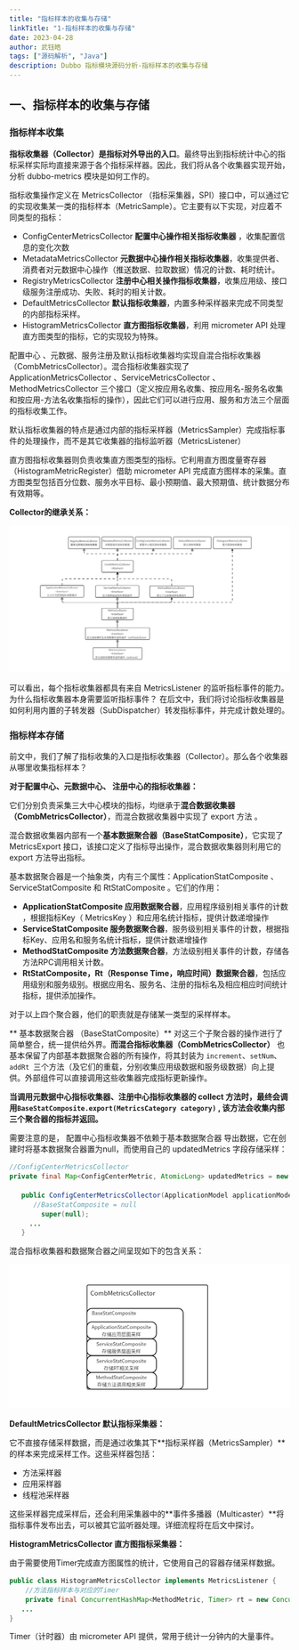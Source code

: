 ```yaml
---
title: "指标样本的收集与存储"
linkTitle: "1-指标样本的收集与存储"
date: 2023-04-28
author: 武钰皓
tags: ["源码解析", "Java"]
description: Dubbo 指标模块源码分析-指标样本的收集与存储
---
```


## 一、指标样本的收集与存储



### 指标样本收集

**指标收集器（Collector）是指标对外导出的入口**。最终导出到指标统计中心的指标采样实际均直接来源于各个指标采样器。因此，我们将从各个收集器实现开始，分析 dubbo-metrics 模块是如何工作的。

指标收集操作定义在 MetricsCollector （指标采集器，SPI）接口中，可以通过它的实现收集某一类的指标样本（MetricSample）。它主要有以下实现，对应着不同类型的指标：

* ConfigCenterMetricsCollector **配置中心操作相关指标收集器** ，收集配置信息的变化次数
* MetadataMetricsCollector **元数据中心操作相关指标收集器**，收集提供者、消费者对元数据中心操作（推送数据、拉取数据）情况的计数、耗时统计。
* RegistryMetricsCollector **注册中心相关操作指标收集器**，收集应用级、接口级服务注册成功、失败、耗时的相关计数。
* DefaultMetricsCollector **默认指标收集器**，内置多种采样器来完成不同类型的内部指标采样。
* HistogramMetricsCollector **直方图指标收集器**，利用 micrometer API 处理直方图类型的指标，它的实现较为特殊。

配置中心 、元数据、服务注册及默认指标收集器均实现自混合指标收集器（CombMetricsCollector）。混合指标收集器实现了 ApplicationMetricsCollector 、ServiceMetricsCollector 、MethodMetricsCollector 三个接口（定义按应用名收集、按应用名-服务名收集和按应用-方法名收集指标的操作），因此它们可以进行应用、服务和方法三个层面的指标收集工作。

默认指标收集器的特点是通过内部的指标采样器（MetricsSampler）完成指标事件的处理操作，而不是其它收集器的指标监听器（MetricsListener）

直方图指标收集器则负责收集直方图类型的指标。它利用直方图度量寄存器（HistogramMetricRegister）借助 micrometer API 完成直方图样本的采集。直方图类型包括百分位数、服务水平目标、最小预期值、最大预期值、统计数据分布有效期等。



**Collector的继承关系：**

![collectors](/imgs/blog/metrics-source-blog/collectors.png)

可以看出，每个指标收集器都具有来自 MetricsListener  的监听指标事件的能力。为什么指标收集器本身需要监听指标事件？ 在后文中，我们将讨论指标收集器是如何利用内置的子转发器（SubDispatcher）转发指标事件，并完成计数处理的。



### 指标样本存储

前文中，我们了解了指标收集的入口是指标收集器（Collector）。那么各个收集器从哪里收集指标样本？

**对于配置中心、元数据中心、 注册中心的指标收集器：**

它们分别负责采集三大中心模块的指标，均继承于**混合数据收集器（CombMetricsCollector）**，而混合数据收集器中实现了 export 方法 。

混合数据收集器内部有一个**基本数据聚合器（BaseStatComposite）**，它实现了 MetricsExport 接口，该接口定义了指标导出操作，混合数据收集器则利用它的 export 方法导出指标。

基本数据聚合器是一个抽象类，内有三个属性：ApplicationStatComposite 、ServiceStatComposite 和 RtStatComposite 。它们的作用：

* **ApplicationStatComposite 应用数据聚合器**，应用程序级别相关事件的计数 ，根据指标Key（ MetricsKey ）和应用名统计指标，提供计数递增操作
* **ServiceStatComposite 服务数据聚合器**，服务级别相关事件的计数，根据指标Key、应用名和服务名统计指标，提供计数递增操作
* **MethodStatComposite 方法数据聚合器**，方法级别相关事件的计数，存储各方法RPC调用相关计数。
* **RtStatComposite，Rt（Response Time，响应时间）数据聚合器**，包括应用级别和服务级别。根据应用名、服务名、注册的指标名及相应相应时间统计指标，提供添加操作。

对于以上四个聚合器，他们的职责就是存储某一类型的采样样本。


** 基本数据聚合器 （BaseStatComposite）** 对这三个子聚合器的操作进行了简单整合，统一提供给外界。**而混合指标收集器（CombMetricsCollector）** 也基本保留了内部基本数据聚合器的所有操作，将其封装为 `increment`、`setNum`、`addRt `三个方法（及它们的重载，分别收集应用级数据和服务级数据）向上提供。外部组件可以直接调用这些收集器完成指标更新操作。

**当调用元数据中心指标收集器、注册中心指标收集器的 collect 方法时，最终会调用`BaseStatComposite.export(MetricsCategory category)` , 该方法会收集内部三个聚合器的指标并返回。**

需要注意的是， 配置中心指标收集器不依赖于基本数据聚合器 导出数据，它在创建时将基本数据聚合器置为null，而使用自己的 updatedMetrics 字段存储采样：

```java
//ConfigCenterMetricsCollector
private final Map<ConfigCenterMetric, AtomicLong> updatedMetrics = new ConcurrentHashMap<>(); 

   public ConfigCenterMetricsCollector(ApplicationModel applicationModel) {
      //BaseStatComposite = null
        super(null);
     ...
   }
```

混合指标收集器和数据聚合器之间呈现如下的包含关系：

![composite-struct](/imgs/blog/metrics-source-blog/composite-struct.png)

**DefaultMetricsCollector 默认指标采集器：**

它不直接存储采样数据，而是通过收集其下**指标采样器（MetricsSampler）**的样本来完成采样工作。这些采样器包括：

* 方法采样器
* 应用采样器
* 线程池采样器

这些采样器完成采样后，还会利用采集器中的**事件多播器（Multicaster）**将指标事件发布出去，可以被其它监听器处理。详细流程将在后文中探讨。


**HistogramMetricsCollector 直方图指标采集器：**

由于需要使用Timer完成直方图属性的统计，它使用自己的容器存储采样数据。

```java
public class HistogramMetricsCollector implements MetricsListener {
    //方法指标样本与对应的Timer
    private final ConcurrentHashMap<MethodMetric, Timer> rt = new ConcurrentHashMap();
   ...
}
```

Timer（计时器）由 micrometer API 提供，常用于统计一分钟内的大量事件。
